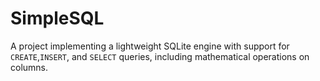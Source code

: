 # SimpleSQL

A project implementing a lightweight SQLite engine with support for `CREATE`,`INSERT`, and `SELECT` queries, including mathematical operations on columns.

